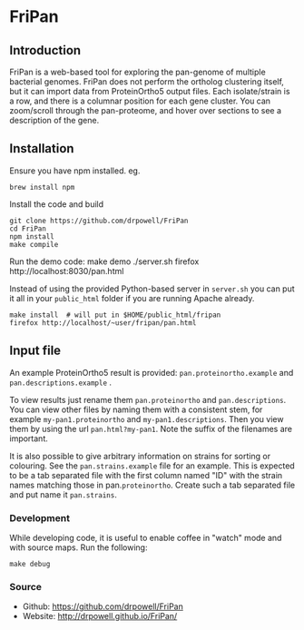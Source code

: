 # FriPan

## Introduction
FriPan is a web-based tool for exploring the pan-genome of multiple bacterial genomes. FriPan does not perform the ortholog clustering itself, but it can import data from ProteinOrtho5 output files. Each isolate/strain is a row, and there is a columnar position for each gene cluster. You can zoom/scroll through the pan-proteome, and hover over sections to see a description of the gene. 

## Installation

Ensure you have npm installed.  eg.

    brew install npm

Install the code and build

    git clone https://github.com/drpowell/FriPan
    cd FriPan
    npm install
    make compile

Run the demo code:
    make demo
    ./server.sh
    firefox http://localhost:8030/pan.html

Instead of using the provided Python-based server in `server.sh` 
you can put it all in your `public_html` folder if you are running Apache already.

    make install  # will put in $HOME/public_html/fripan
    firefox http://localhost/~user/fripan/pan.html
    
## Input file
An example ProteinOrtho5 result is provided: `pan.proteinortho.example` and `pan.descriptions.example` .



To view results just rename them `pan.proteinortho` and `pan.descriptions`. You can view other files by naming them with a consistent stem, for example `my-pan1.proteinortho` and `my-pan1.descriptions`.  Then you view them by using the url `pan.html?my-pan1`.  Note the suffix of the filenames are important.

It is also possible to give arbitrary information on strains for sorting or colouring.  See the `pan.strains.example` file for an example.  This is expected to be a tab separated file with the first column named "ID" with the strain names matching those in pan.`proteinortho`.  Create such a tab separated file and put name it `pan.strains`.

### Development

While developing code, it is useful to enable coffee in "watch" mode and with source maps.  Run the following:

    make debug

### Source
* Github: https://github.com/drpowell/FriPan
* Website: http://drpowell.github.io/FriPan/
